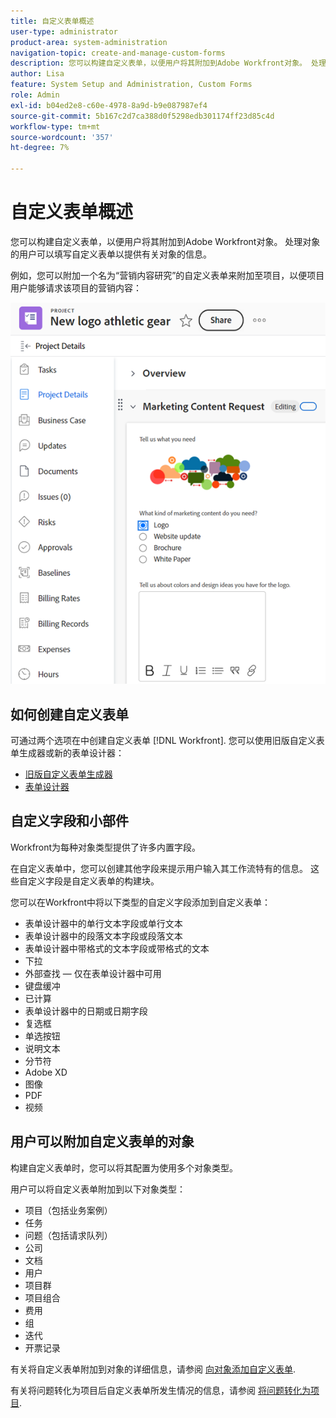 ```yaml
---
title: 自定义表单概述
user-type: administrator
product-area: system-administration
navigation-topic: create-and-manage-custom-forms
description: 您可以构建自定义表单，以便用户将其附加到Adobe Workfront对象。 处理对象的用户可以填写自定义表单以提供有关对象的信息。
author: Lisa
feature: System Setup and Administration, Custom Forms
role: Admin
exl-id: b04ed2e8-c60e-4978-8a9d-b9e087987ef4
source-git-commit: 5b167c2d7ca388d0f5298edb301174ff23d85c4d
workflow-type: tm+mt
source-wordcount: '357'
ht-degree: 7%

---
```


# 自定义表单概述

<!--Audited: 12/2023-->

您可以构建自定义表单，以便用户将其附加到Adobe Workfront对象。 处理对象的用户可以填写自定义表单以提供有关对象的信息。

例如，您可以附加一个名为“营销内容研究”的自定义表单来附加至项目，以便项目用户能够请求该项目的营销内容：

![](assets/see-image-details-page.png)

## 如何创建自定义表单

可通过两个选项在中创建自定义表单 [!DNL Workfront]. 您可以使用旧版自定义表单生成器或新的表单设计器：

* [旧版自定义表单生成器](/help/quicksilver/administration-and-setup/customize-workfront/create-manage-custom-forms/use-the-custom-form-builder.md)
* [表单设计器](/help/quicksilver/administration-and-setup/customize-workfront/create-manage-custom-forms/form-designer/form-designer-toc.md)

## 自定义字段和小部件

Workfront为每种对象类型提供了许多内置字段。

在自定义表单中，您可以创建其他字段来提示用户输入其工作流特有的信息。 这些自定义字段是自定义表单的构建块。

您可以在Workfront中将以下类型的自定义字段添加到自定义表单：

* 表单设计器中的单行文本字段或单行文本
* 表单设计器中的段落文本字段或段落文本
* 表单设计器中带格式的文本字段或带格式的文本
* 下拉
* 外部查找 — 仅在表单设计器中可用
* 键盘缓冲
* 已计算
* 表单设计器中的日期或日期字段
* 复选框
* 单选按钮
* 说明文本
* 分节符
* Adobe XD
* 图像
* PDF
* 视频

## 用户可以附加自定义表单的对象

构建自定义表单时，您可以将其配置为使用多个对象类型。

用户可以将自定义表单附加到以下对象类型：

* 项目（包括业务案例）
* 任务
* 问题（包括请求队列）
* 公司
* 文档
* 用户
* 项目群
* 项目组合
* 费用
* 组
* 迭代
* 开票记录

有关将自定义表单附加到对象的详细信息，请参阅 [向对象添加自定义表单](../../../workfront-basics/work-with-custom-forms/add-a-custom-form-to-an-object.md).

有关将问题转化为项目后自定义表单所发生情况的信息，请参阅 [将问题转化为项目](/help/quicksilver/manage-work/issues/convert-issues/convert-issue-to-project.md).


